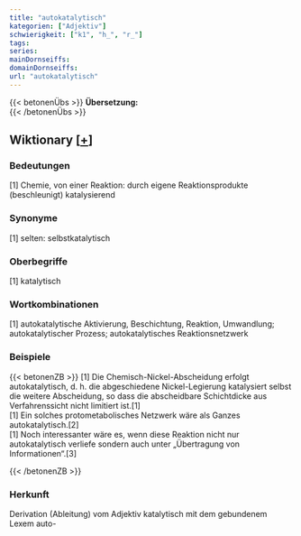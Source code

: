 ```yaml
---
title: "autokatalytisch"
kategorien: ["Adjektiv"]
schwierigkeit: ["k1", "h_", "r_"]
tags:
series:
mainDornseiffs:
domainDornseiffs:
url: "autokatalytisch"
---
```


{{< betonenÜbs >}}
**Übersetzung:**  
{{< /betonenÜbs >}}

## Wiktionary [[+](https://de.wiktionary.org/wiki/autokatalytisch)]

### Bedeutungen
[1] Chemie, von einer Reaktion: durch eigene Reaktionsprodukte (beschleunigt) katalysierend  

### Synonyme
[1] selten: selbstkatalytisch  

### Oberbegriffe
[1] katalytisch  

### Wortkombinationen
[1]  autokatalytische Aktivierung, Beschichtung, Reaktion, Umwandlung; autokatalytischer Prozess; autokatalytisches Reaktionsnetzwerk  

### Beispiele
{{< betonenZB >}}
[1] Die Chemisch-Nickel-Abscheidung erfolgt autokatalytisch, d. h. die abgeschiedene Nickel-Legierung katalysiert selbst die weitere Abscheidung, so dass die abscheidbare Schichtdicke aus Verfahrenssicht nicht limitiert ist.[1]  
[1] Ein solches protometabolisches Netzwerk wäre als Ganzes autokatalytisch.[2]  
[1] Noch interessanter wäre es, wenn diese Reaktion nicht nur autokatalytisch verliefe sondern auch unter „Übertragung von Informationen“.[3]  

{{< /betonenZB >}}
### Herkunft
Derivation (Ableitung) vom Adjektiv katalytisch mit dem gebundenem Lexem auto-  


